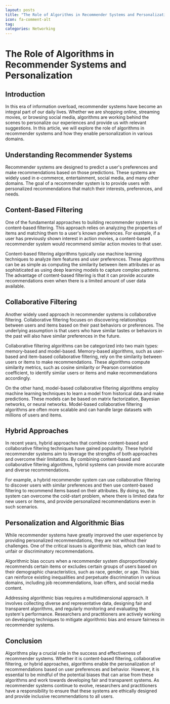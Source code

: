```yaml
---
layout: posts
title: "The Role of Algorithms in Recommender Systems and Personalization"
icon: fa-comment-alt
tag:      
categories: Networking
---
```



# The Role of Algorithms in Recommender Systems and Personalization

## Introduction

In this era of information overload, recommender systems have become an integral part of our daily lives. Whether we are shopping online, streaming movies, or browsing social media, algorithms are working behind the scenes to personalize our experiences and provide us with relevant suggestions. In this article, we will explore the role of algorithms in recommender systems and how they enable personalization in various domains.

## Understanding Recommender Systems

Recommender systems are designed to predict a user's preferences and make recommendations based on those predictions. These systems are widely used in e-commerce, entertainment, social media, and many other domains. The goal of a recommender system is to provide users with personalized recommendations that match their interests, preferences, and needs.

## Content-Based Filtering

One of the fundamental approaches to building recommender systems is content-based filtering. This approach relies on analyzing the properties of items and matching them to a user's known preferences. For example, if a user has previously shown interest in action movies, a content-based recommender system would recommend similar action movies to that user.

Content-based filtering algorithms typically use machine learning techniques to analyze item features and user preferences. These algorithms can be as simple as computing the similarity between item attributes or as sophisticated as using deep learning models to capture complex patterns. The advantage of content-based filtering is that it can provide accurate recommendations even when there is a limited amount of user data available.

## Collaborative Filtering

Another widely used approach in recommender systems is collaborative filtering. Collaborative filtering focuses on discovering relationships between users and items based on their past behaviors or preferences. The underlying assumption is that users who have similar tastes or behaviors in the past will also have similar preferences in the future.

Collaborative filtering algorithms can be categorized into two main types: memory-based and model-based. Memory-based algorithms, such as user-based and item-based collaborative filtering, rely on the similarity between users or items to make recommendations. These algorithms compute similarity metrics, such as cosine similarity or Pearson correlation coefficient, to identify similar users or items and make recommendations accordingly.

On the other hand, model-based collaborative filtering algorithms employ machine learning techniques to learn a model from historical data and make predictions. These models can be based on matrix factorization, Bayesian networks, or neural networks. Model-based collaborative filtering algorithms are often more scalable and can handle large datasets with millions of users and items.

## Hybrid Approaches

In recent years, hybrid approaches that combine content-based and collaborative filtering techniques have gained popularity. These hybrid recommender systems aim to leverage the strengths of both approaches and overcome their limitations. By combining content-based and collaborative filtering algorithms, hybrid systems can provide more accurate and diverse recommendations.

For example, a hybrid recommender system can use collaborative filtering to discover users with similar preferences and then use content-based filtering to recommend items based on their attributes. By doing so, the system can overcome the cold-start problem, where there is limited data for new users or items, and provide personalized recommendations even in such scenarios.

## Personalization and Algorithmic Bias

While recommender systems have greatly improved the user experience by providing personalized recommendations, they are not without their challenges. One of the critical issues is algorithmic bias, which can lead to unfair or discriminatory recommendations.

Algorithmic bias occurs when a recommender system disproportionately recommends certain items or excludes certain groups of users based on their demographic characteristics, such as race, gender, or age. This bias can reinforce existing inequalities and perpetuate discrimination in various domains, including job recommendations, loan offers, and social media content.

Addressing algorithmic bias requires a multidimensional approach. It involves collecting diverse and representative data, designing fair and transparent algorithms, and regularly monitoring and evaluating the system's performance. Researchers and practitioners are actively working on developing techniques to mitigate algorithmic bias and ensure fairness in recommender systems.

## Conclusion

Algorithms play a crucial role in the success and effectiveness of recommender systems. Whether it is content-based filtering, collaborative filtering, or hybrid approaches, algorithms enable the personalization of recommendations based on user preferences and behavior. However, it is essential to be mindful of the potential biases that can arise from these algorithms and work towards developing fair and transparent systems. As recommender systems continue to evolve, researchers and practitioners have a responsibility to ensure that these systems are ethically designed and provide inclusive recommendations to all users.